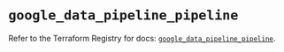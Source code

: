 # `google_data_pipeline_pipeline`

Refer to the Terraform Registry for docs: [`google_data_pipeline_pipeline`](https://registry.terraform.io/providers/hashicorp/google/5.19.0/docs/resources/data_pipeline_pipeline).
